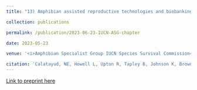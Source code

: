 ```yaml
---
title: "13) Amphibian assisted reproductive technologies and biobanking "

collection: publications

permalink: /publication/2023-06-23-IUCN-ASG-chapter

date: 2023-05-23

venue: '<i>Amphibian Specialist Group IUCN Species Survival Commission</i> (accepted)'

citation: 'Calatayud, NE, Howell L, Upton R, Tapley B, Johnson K, Browne R, Marcec R, <b>Williams CL</b>, O’Brien D, Hobbs R, Trudeau VT, Bower D, Clulow S, Clulow J, Della Tonga G. (2023) Amphibian Assisted Reproduction and Biobanking chapter for the IUCN/ASG Amphibian ARTs and Biobanking Working Group, accepted (preprint, see Chapter 12).'
---
```


[Link to preprint here](https://ecoevorxiv.org/repository/view/3707/)
